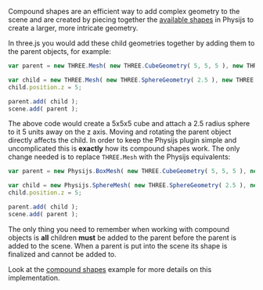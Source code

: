 Compound shapes are an efficient way to add complex geometry to the scene and are created by piecing together the [available shapes](https://github.com/chandlerprall/Physijs/wiki/Basic-Shapes) in Physijs to create a larger, more intricate geometry.

In three.js you would add these child geometries together by adding them to the parent objects, for example:

```javascript
var parent = new THREE.Mesh( new THREE.CubeGeometry( 5, 5, 5 ), new THREE.MeshBasicMaterial({ color: 0x888888 }) );

var child = new THREE.Mesh( new THREE.SphereGeometry( 2.5 ), new THREE.MeshBasicMaterial({ color: 0x888888 }) );
child.position.z = 5;

parent.add( child );
scene.add( parent );
```

The above code would create a 5x5x5 cube and attach a 2.5 radius sphere to it 5 units away on the z axis. Moving and rotating the parent object directly affects the child. In order to keep the Physijs plugin simple and uncomplicated this is **exactly** how its compound shapes work. The only change needed is to replace `THREE.Mesh` with the Physijs equivalents:

```javascript
var parent = new Physijs.BoxMesh( new THREE.CubeGeometry( 5, 5, 5 ), new THREE.MeshBasicMaterial({ color: 0x888888 }) );

var child = new Physijs.SphereMesh( new THREE.SphereGeometry( 2.5 ), new THREE.MeshBasicMaterial({ color: 0x888888 }) );
child.position.z = 5;

parent.add( child );
scene.add( parent );
```

The only thing you need to remember when working with compound objects is **all** children **must** be added to the parent before the parent is added to the scene. When a parent is put into the scene its shape is finalized and cannot be added to.

Look at the [compound shapes](https://github.com/chandlerprall/Physijs/blob/master/examples/compound.html) example for more details on this implementation.